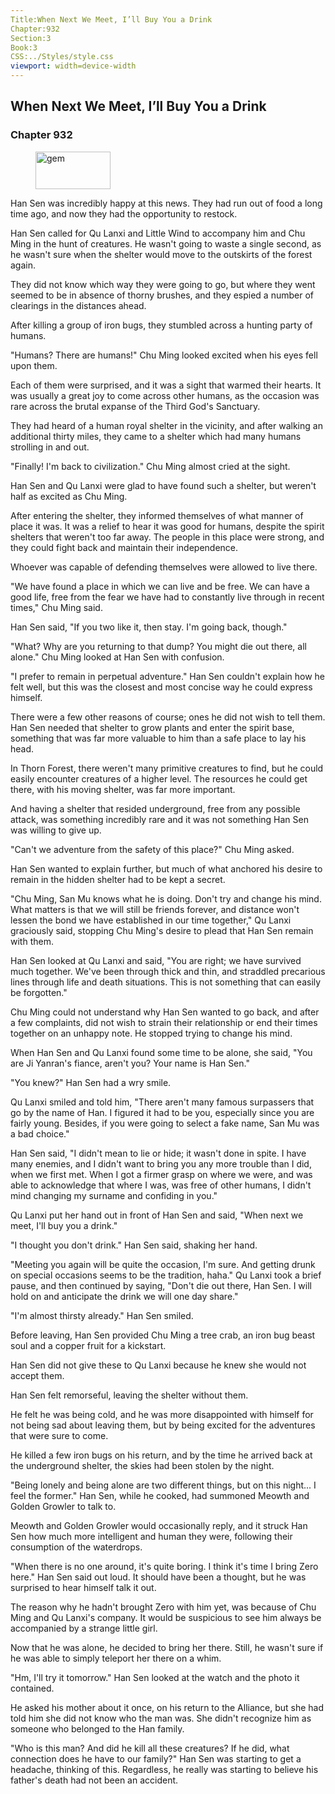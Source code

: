 ```yaml
---
Title:When Next We Meet, I’ll Buy You a Drink 
Chapter:932 
Section:3 
Book:3 
CSS:../Styles/style.css 
viewport: width=device-width
---
```

  
## When Next We Meet, I’ll Buy You a Drink
### Chapter 932
  
<figure>
	<img src="../Images/gem.gif" alt="gem" id="gem" width="120" height="60" />
</figure>
  

  
Han Sen was incredibly happy at this news. They had run out of food a long time ago, and now they had the opportunity to restock.

Han Sen called for Qu Lanxi and Little Wind to accompany him and Chu Ming in the hunt of creatures. He wasn't going to waste a single second, as he wasn't sure when the shelter would move to the outskirts of the forest again.

They did not know which way they were going to go, but where they went seemed to be in absence of thorny brushes, and they espied a number of clearings in the distances ahead.

After killing a group of iron bugs, they stumbled across a hunting party of humans.

"Humans? There are humans!" Chu Ming looked excited when his eyes fell upon them.

Each of them were surprised, and it was a sight that warmed their hearts. It was usually a great joy to come across other humans, as the occasion was rare across the brutal expanse of the Third God's Sanctuary.

They had heard of a human royal shelter in the vicinity, and after walking an additional thirty miles, they came to a shelter which had many humans strolling in and out.

"Finally! I'm back to civilization." Chu Ming almost cried at the sight.

Han Sen and Qu Lanxi were glad to have found such a shelter, but weren't half as excited as Chu Ming.

After entering the shelter, they informed themselves of what manner of place it was. It was a relief to hear it was good for humans, despite the spirit shelters that weren't too far away. The people in this place were strong, and they could fight back and maintain their independence.

Whoever was capable of defending themselves were allowed to live there.

"We have found a place in which we can live and be free. We can have a good life, free from the fear we have had to constantly live through in recent times," Chu Ming said.

Han Sen said, "If you two like it, then stay. I'm going back, though."

"What? Why are you returning to that dump? You might die out there, all alone." Chu Ming looked at Han Sen with confusion.

"I prefer to remain in perpetual adventure." Han Sen couldn't explain how he felt well, but this was the closest and most concise way he could express himself.

There were a few other reasons of course; ones he did not wish to tell them. Han Sen needed that shelter to grow plants and enter the spirit base, something that was far more valuable to him than a safe place to lay his head.

In Thorn Forest, there weren't many primitive creatures to find, but he could easily encounter creatures of a higher level. The resources he could get there, with his moving shelter, was far more important.

And having a shelter that resided underground, free from any possible attack, was something incredibly rare and it was not something Han Sen was willing to give up.

"Can't we adventure from the safety of this place?" Chu Ming asked.

Han Sen wanted to explain further, but much of what anchored his desire to remain in the hidden shelter had to be kept a secret.

"Chu Ming, San Mu knows what he is doing. Don't try and change his mind. What matters is that we will still be friends forever, and distance won't lessen the bond we have established in our time together," Qu Lanxi graciously said, stopping Chu Ming's desire to plead that Han Sen remain with them.

Han Sen looked at Qu Lanxi and said, "You are right; we have survived much together. We've been through thick and thin, and straddled precarious lines through life and death situations. This is not something that can easily be forgotten."

Chu Ming could not understand why Han Sen wanted to go back, and after a few complaints, did not wish to strain their relationship or end their times together on an unhappy note. He stopped trying to change his mind.

When Han Sen and Qu Lanxi found some time to be alone, she said, "You are Ji Yanran's fiance, aren't you? Your name is Han Sen."

"You knew?" Han Sen had a wry smile.

Qu Lanxi smiled and told him, "There aren't many famous surpassers that go by the name of Han. I figured it had to be you, especially since you are fairly young. Besides, if you were going to select a fake name, San Mu was a bad choice."

Han Sen said, "I didn't mean to lie or hide; it wasn't done in spite. I have many enemies, and I didn't want to bring you any more trouble than I did, when we first met. When I got a firmer grasp on where we were, and was able to acknowledge that where I was, was free of other humans, I didn't mind changing my surname and confiding in you."

Qu Lanxi put her hand out in front of Han Sen and said, "When next we meet, I'll buy you a drink."

"I thought you don't drink." Han Sen said, shaking her hand.

"Meeting you again will be quite the occasion, I'm sure. And getting drunk on special occasions seems to be the tradition, haha." Qu Lanxi took a brief pause, and then continued by saying, "Don't die out there, Han Sen. I will hold on and anticipate the drink we will one day share."

"I'm almost thirsty already." Han Sen smiled.

Before leaving, Han Sen provided Chu Ming a tree crab, an iron bug beast soul and a copper fruit for a kickstart.

Han Sen did not give these to Qu Lanxi because he knew she would not accept them.

Han Sen felt remorseful, leaving the shelter without them.

He felt he was being cold, and he was more disappointed with himself for not being sad about leaving them, but by being excited for the adventures that were sure to come.

He killed a few iron bugs on his return, and by the time he arrived back at the underground shelter, the skies had been stolen by the night.

"Being lonely and being alone are two different things, but on this night... I feel the former." Han Sen, while he cooked, had summoned Meowth and Golden Growler to talk to.

Meowth and Golden Growler would occasionally reply, and it struck Han Sen how much more intelligent and human they were, following their consumption of the waterdrops.

"When there is no one around, it's quite boring. I think it's time I bring Zero here." Han Sen said out loud. It should have been a thought, but he was surprised to hear himself talk it out.

The reason why he hadn't brought Zero with him yet, was because of Chu Ming and Qu Lanxi's company. It would be suspicious to see him always be accompanied by a strange little girl.

Now that he was alone, he decided to bring her there. Still, he wasn't sure if he was able to simply teleport her there on a whim.

"Hm, I'll try it tomorrow." Han Sen looked at the watch and the photo it contained.

He asked his mother about it once, on his return to the Alliance, but she had told him she did not know who the man was. She didn't recognize him as someone who belonged to the Han family.

"Who is this man? And did he kill all these creatures? If he did, what connection does he have to our family?" Han Sen was starting to get a headache, thinking of this. Regardless, he really was starting to believe his father's death had not been an accident.